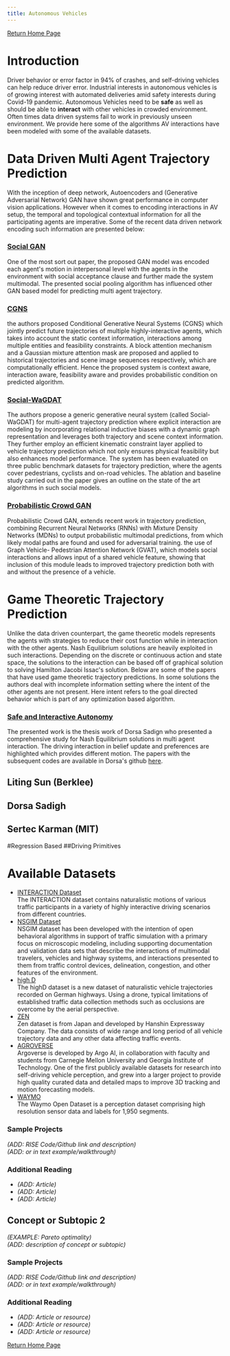 ```yaml
---
title: Autonomous Vehicles
---
```


[Return Home Page](../index.md)
# Introduction
Driver behavior or error factor in 94% of crashes, and self-driving vehicles can help reduce driver error. 
Industrial interests in autonomous vehicles is of growing interest with automated deliveries amid safety interests during Covid-19 pandemic.
Autonomous Vehicles need to be **safe** as well as should be able to **interact** with other vehicles in crowded environment.
Often times data driven systems fail to work in previously unseen environment. 
We provide here some of the algorithms AV interactions have been modeled with some of the available datasets.

# Data Driven Multi Agent Trajectory Prediction
With the inception of deep network, Autoencoders and (Generative Adversarial Network) GAN have shown great performance in computer vision applications. 
However when it comes to encoding interactions in AV setup, the temporal and topological contextual information for all the participating agents are imperative.
Some of the recent data driven network encoding such information are presented below:
### [Social GAN](https://openaccess.thecvf.com/content_cvpr_2018/html/Gupta_Social_GAN_Socially_CVPR_2018_paper.html)
One of the most sort out paper, the proposed GAN model was encoded each agent's motion in interpersonal level with the agents in the environment with social acceptance clause and further made the system multimodal.
The presented social pooling algorithm has influenced other GAN based model for predicting multi agent trajectory.

### [CGNS](https://ieeexplore.ieee.org/abstract/document/8967822)
the authors proposed Conditional Generative Neural Systems (CGNS) which jointly predict future trajectories of multiple highly-interactive agents, which takes into account the static context information, interactions among multiple entities and feasibility constraints.
A block attention mechanism and a Gaussian mixture attention mask are proposed and applied to historical trajectories and scene image sequences respectively, which are computationally efficient.
Hence the proposed system is context aware, interaction aware, feasibility aware and provides probabilistic condition on predicted algorithm. 

### [Social-WaGDAT](https://arxiv.org/abs/2002.06241)
The authors propose a generic generative neural system (called Social-WaGDAT) for multi-agent trajectory prediction where explicit interaction are modeling by incorporating relational inductive biases with a dynamic graph representation and leverages both trajectory and scene context information. 
They further employ an efficient kinematic constraint layer applied to vehicle trajectory prediction which not only ensures physical feasibility but also enhances model performance. 
The system has been evaluated on three public benchmark datasets for trajectory prediction, where the agents cover pedestrians, cyclists and on-road vehicles. 
The ablation and baseline study carried out in the paper gives an outline on the state of the art algorithms in such social models.

### [Probabilistic Crowd GAN](https://ieeexplore.ieee.org/abstract/document/9123560)
Probabilistic Crowd GAN, extends recent work in trajectory prediction, combining Recurrent Neural Networks (RNNs) with Mixture Density Networks (MDNs) to output probabilistic multimodal predictions, from which likely modal paths are found and used for adversarial training.
the use of Graph Vehicle- Pedestrian Attention Network (GVAT), which models social interactions and allows input of a shared vehicle feature, showing that inclusion of this module leads to improved trajectory prediction both with and without the presence of a vehicle.


# Game Theoretic Trajectory Prediction
Unlike the data driven counterpart, the game theoretic models represents the agents with strategies to reduce their cost function while in interaction with the other agents.
Nash Equilibrium solutions are heavily exploited in such interactions. Depending on the discrete or continuous action and state space, the solutions to the interaction can be based off of graphical solution to solving Hamilton Jacobi Issac's solution.
Below are some of the papers that have used game theoretic trajectory predictions. In some solutions the authors deal with incomplete information setting where the intent of the other agents are not present. Here intent refers to the goal directed behavior which is part of any optimization based algorithm. 

### [Safe and Interactive Autonomy](https://www2.eecs.berkeley.edu/Pubs/TechRpts/2017/EECS-2017-143.pdf)
The presented work is the thesis work of Dorsa Sadign who presented a comprehensive study for Nash Equilibrium solutions in multi agent interaction. The driving interaction in belief update and preferences are highlighted which provides different motion. 
The papers with the subsequent codes are available in Dorsa's github [here](https://github.com/dsadigh). 

## Liting Sun (Berklee)
## Dorsa Sadigh
## Sertec Karman (MIT)

#Regression Based
##Driving Primitives
 
# Available Datasets
* [INTERACTION Dataset](https://interaction-dataset.com/)\
The INTERACTION dataset contains naturalistic motions of various traffic participants in a variety of highly interactive driving scenarios from different countries. 
* [NSGIM Dataset](https://ops.fhwa.dot.gov/trafficanalysistools/ngsim.htm)\
NSGIM dataset has been developed with the intention of open behavioral algorithms in support of traffic simulation with a primary focus on microscopic modeling, including supporting documentation and validation data sets that describe the interactions of multimodal travelers, vehicles and highway systems, and interactions presented to them from traffic control devices, delineation, congestion, and other features of the environment.
* [high D](https://www.highd-dataset.com/)\
The highD dataset is a new dataset of naturalistic vehicle trajectories recorded on German highways. Using a drone, typical limitations of established traffic data collection methods such as occlusions are overcome by the aerial perspective.
* [ZEN](https://zen-traffic-data.net/english/outline/dataset.html)\
Zen dataset is from Japan and developed by Hanshin Expressway Company. The data consists of wide range and long period of all vehicle trajectory data and any other data affecting traffic events.
* [AGROVERSE](https://www.argoverse.org/)\
Argoverse is developed by Argo AI, in collaboration with faculty and students from Carnegie Mellon University and Georgia Institute of Technology. One of the first publicly available datasets for research into self-driving vehicle perception, and grew into a larger project to provide high quality curated data and detailed maps to improve 3D tracking and motion forecasting models.
* [WAYMO](https://waymo.com/intl/en_us/dataset-download-terms/)\
The Waymo Open Dataset is a perception dataset comprising high resolution sensor data and labels for 1,950 segments.


### Sample Projects
*(ADD: RISE Code/Github link and description)*\
*(ADD: or in text example/walkthrough)*
 
### Additional Reading
+ *(ADD: Article)*
+ *(ADD: Article)*
+ *(ADD: Article)*


## Concept or Subtopic 2
*(EXAMPLE: Pareto optimality)*\
*(ADD: description of concept or subtopic)*

### Sample Projects
*(ADD: RISE Code/Github link and description)*\
*(ADD: or in text example/walkthrough)*

### Additional Reading
+ *(ADD: Article or resource)*
+ *(ADD: Article or resource)*
+ *(ADD: Article or resource)*

[Return Home Page](../index.md)
